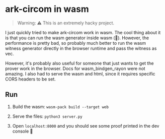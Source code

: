 # ark-circom in wasm

> Warning: ⚠️ This is an extremely hacky project. 

I just quickly tried to make ark-circom work in wasm. The cool thing about it is that you can run the wasm generator inside wasm (🤯). However, the performance is pretty bad, so probably much better to run the wasm witness generator directly in the browser runtime and pass the witness as vec.

However, it's probably also useful for someone that just wants to get the prover work in the browser. Docs for wasm_bindgen_rayon were not amazing. I also had to serve the wasm and html, since it requires specific CORS headers to be set.

## Run

1. Build the wasm: `wasm-pack build --target web`

2. Serve the files: `python3 server.py`

3. Open `localhost:8000` and you should see some proof printed in the dev console 🎉
